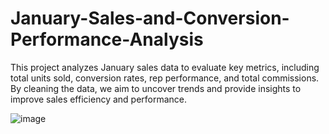 # January-Sales-and-Conversion-Performance-Analysis
This project analyzes January sales data to evaluate key metrics, including total units sold, conversion rates, rep performance, and total commissions. By cleaning the data, we aim to uncover trends and provide insights to improve sales efficiency and performance.


![image](https://github.com/user-attachments/assets/8cb3a20d-7bda-4728-ab82-ba8f042581a4)
